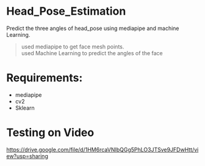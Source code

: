 # Head_Pose_Estimation
Predict the three angles of head_pose using mediapipe and machine Learning.
> used mediapipe to get face mesh points.<br>
> used Machine Learning to predict the angles of the face 

# Requirements:
* mediapipe
* cv2
* Sklearn

# Testing on Video
https://drive.google.com/file/d/1HM6rcaVNIbQGg5PhLO3JTSve9JFDwHtt/view?usp=sharing

